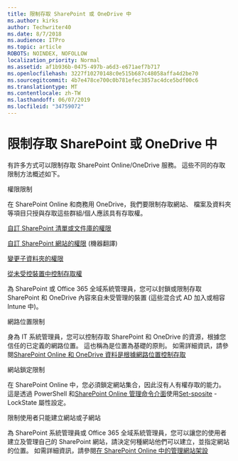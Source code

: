 ```yaml
---
title: 限制存取 SharePoint 或 OneDrive 中
ms.author: kirks
author: Techwriter40
ms.date: 8/7/2018
ms.audience: ITPro
ms.topic: article
ROBOTS: NOINDEX, NOFOLLOW
localization_priority: Normal
ms.assetid: af1b936b-0475-497b-a6d3-e671aef7b717
ms.openlocfilehash: 3227f10270148c0e515b687c48058affa4d2be70
ms.sourcegitcommit: 4b7e478ce700c0b781efec3857ac4dce5bdf00c6
ms.translationtype: MT
ms.contentlocale: zh-TW
ms.lasthandoff: 06/07/2019
ms.locfileid: "34759072"
---
```

# <a name="restrict-access-in-sharepoint-or-onedrive"></a>限制存取 SharePoint 或 OneDrive 中

有許多方式可以限制存取 SharePoint Online/OneDrive 服務。 這些不同的存取限制方法概述如下。 

權限限制

在 SharePoint Online 和商務用 OneDrive，我們要限制存取網站、 檔案及資料夾等項目只授與存取這些群組/個人應該具有存取權。

[自訂 SharePoint 清單或文件庫的權限](https://support.office.com/article/Customize-permissions-for-a-SharePoint-list-or-library-02d770f3-59eb-4910-a608-5f84cc297782)

[自訂 SharePoint 網站的權限](https://docs.microsoft.com/sharepoint/customize-sharepoint-site-permissions) (機器翻譯)

[變更子資料夾的權限](https://support.office.com/article/Change-the-permissions-on-a-subfolder-5427BD7C-F20A-4F75-8CF2-5359DD45A1A6)

[從未受控裝置中控制存取權](https://docs.microsoft.com/sharepoint/control-access-from-unmanaged-devices)

為 SharePoint 或 Office 365 全域系統管理員，您可以封鎖或限制存取 SharePoint 和 OneDrive 內容來自未受管理的裝置 (這些混合式 AD 加入或相容 Intune 中)。

網路位置限制

身為 IT 系統管理員，您可以控制存取 SharePoint 和 OneDrive 的資源，根據您信任的已定義的網路位置。 這也稱為是位置為基礎的原則。 如需詳細資訊，請參閱[SharePoint Online 和 OneDrive 資料是根據網路位置控制存取](https://docs.microsoft.com/sharepoint/control-access-based-on-network-location)

網站鎖定限制 

在 SharePoint Online 中，您必須鎖定網站集合，因此沒有人有權存取的能力。 這是透過 PowerShell 和[SharePoint Online 管理命令介面](https://docs.microsoft.com/powershell/sharepoint/sharepoint-online/connect-sharepoint-online?view=sharepoint-ps)使用[Set-sposite](https://docs.microsoft.com/powershell/module/sharepoint-online/set-sposite?view=sharepoint-ps) -LockState 屬性設定。

限制使用者只能建立網站或子網站

為 SharePoint 系統管理員或 Office 365 全域系統管理員，您可以讓您的使用者建立及管理自己的 SharePoint 網站，請決定何種網站他們可以建立，並指定網站的位置。 如需詳細資訊，請參閱[在 SharePoint Online 中的管理網站架設](https://docs.microsoft.com/sharepoint/manage-site-creation)

